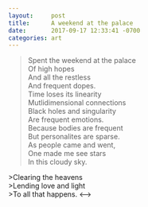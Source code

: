 ```yaml
---
layout: 	post
title: 		A weekend at the palace
date: 		2017-09-17 12:33:41 -0700
categories: art
---
```



>Spent the weekend at the palace <br/>
>Of high hopes <br/>
>And all the restless <br/>
>And frequent dopes. <br/>
>Time loses its linearity <br/>
>Mutlidimensional connections <br/>
>Black holes and singularity <br/>
>Are frequent emotions. <br/>
>Because bodies are frequent <br/>
>But personalites are sparse. <br/>
>As people came and went, <br/>
>One made me see stars <br/>
>In this cloudy sky. <br/>
<!--> >Clearing the heavens <br/>
>Lending love and light <br/>
>To all that happens. <-->
